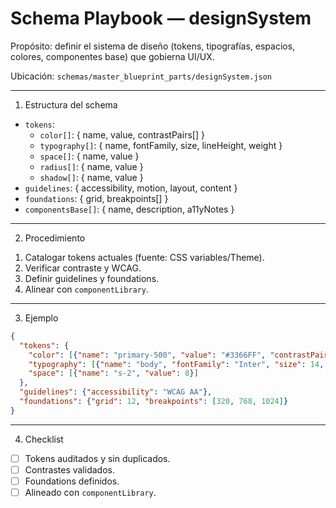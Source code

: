 # Schema Playbook — designSystem

Propósito: definir el sistema de diseño (tokens, tipografías, espacios, colores, componentes base) que gobierna UI/UX.

Ubicación: `schemas/master_blueprint_parts/designSystem.json`

---

1) Estructura del schema
- `tokens`:
  - `color[]`: { name, value, contrastPairs[] }
  - `typography[]`: { name, fontFamily, size, lineHeight, weight }
  - `space[]`: { name, value }
  - `radius[]`: { name, value }
  - `shadow[]`: { name, value }
- `guidelines`: { accessibility, motion, layout, content }
- `foundations`: { grid, breakpoints[] }
- `componentsBase[]`: { name, description, a11yNotes }

---

2) Procedimiento
1. Catalogar tokens actuales (fuente: CSS variables/Theme).
2. Verificar contraste y WCAG.
3. Definir guidelines y foundations.
4. Alinear con `componentLibrary`.

---

3) Ejemplo
```json
{
  "tokens": {
    "color": [{"name": "primary-500", "value": "#3366FF", "contrastPairs": ["#FFFFFF"]}],
    "typography": [{"name": "body", "fontFamily": "Inter", "size": 14, "lineHeight": 20, "weight": 400}],
    "space": [{"name": "s-2", "value": 8}]
  },
  "guidelines": {"accessibility": "WCAG AA"},
  "foundations": {"grid": 12, "breakpoints": [320, 768, 1024]}
}
```

---

4) Checklist
- [ ] Tokens auditados y sin duplicados.
- [ ] Contrastes validados.
- [ ] Foundations definidos.
- [ ] Alineado con `componentLibrary`.
